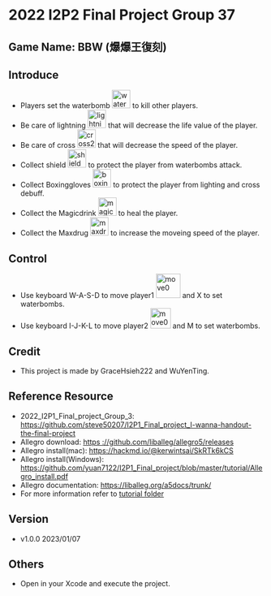 # 2022 I2P2 Final Project Group 37

## Game Name: BBW (爆爆王復刻)

## Introduce
- Players set the waterbomb <img width="36" alt="waterbomb2" src="https://user-images.githubusercontent.com/106909192/213278662-2b4860e9-5cef-4a3d-b0eb-0f9909c7758b.png">
 to kill other players.
- Be care of lightning <img width="36" alt="lightning2" src="https://user-images.githubusercontent.com/106909192/213279386-27ea5a37-da3d-408e-b43c-406d58ce8856.png">
 that will decrease the life value of the player.
- Be care of cross <img width="36" alt="cross2" src="https://user-images.githubusercontent.com/106909192/213278475-6e8622d0-ad7f-4510-8b3c-4c4fb379c995.png">
 that will decrease the speed of the player.
- Collect shield <img width="36" alt="shield2" src="https://user-images.githubusercontent.com/106909192/213278619-ac4ca4ea-21fd-4858-9b85-7044dee95512.png">
 to protect the player from waterbombs attack.
- Collect Boxinggloves <img width="36" alt="boxinggloves2" src="https://user-images.githubusercontent.com/106909192/213278421-51f22c9a-1f84-4f8c-9059-bf318299a92c.png">
 to protect the player from lighting and cross debuff.
- Collect the Magicdrink <img width="36" alt="magicdrink1" src="https://user-images.githubusercontent.com/106909192/213279817-0a9ff99d-192c-40c3-a00b-641dc723a44a.png">
 to heal the player.
- Collect the Maxdrug <img width="36" alt="maxdrug2" src="https://user-images.githubusercontent.com/106909192/213278560-5d3a47fd-b35f-4ba3-a71a-b4efee9c34f1.png">
 to increase the moveing speed of the player.

## Control
- Use keyboard W-A-S-D to move player1 <img width="48" alt="move0" src="https://user-images.githubusercontent.com/106909192/213280234-edeb6452-3c2f-48fe-bd7d-dedd71f6dd14.png">
 and X to set waterbombs.
- Use keyboard I-J-K-L to move player2 <img width="40" alt="move0" src="https://user-images.githubusercontent.com/106909192/213280271-d475d8ed-ac83-4396-a3dd-87bfccab3f95.png">
 and M to set waterbombs.

## Credit
- This project is made by GraceHsieh222 and WuYenTing.

## Reference Resource
- 2022_I2P1_Final_project_Group_3: https://github.com/steve50207/I2P1_Final_project_I-wanna-handout-the-final-project
- Allegro download: [https ://github.com/liballeg/allegro5/releases](https://github.com/liballeg/allegro5/releases)
- Allegro install(mac): https://hackmd.io/@kerwintsai/SkRTk6kCS
- Allegro install(Windows):  https://github.com/yuan7122/I2P1_Final_project/blob/master/tutorial/Allegro_install.pdf
- Allegro documentation: https://liballeg.org/a5docs/trunk/
- For more information refer to [tutorial folder](https://github.com/yuan7122/I2P1_Final_project/tree/master/tutorial)

## Version
- v1.0.0 2023/01/07

## Others
- Open in your Xcode and execute the project.

